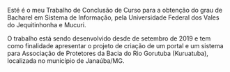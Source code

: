 Esté é o meu Trabalho de Conclusão de Curso para a obtenção do grau de Bacharel em Sistema de Informação, pela Universidade Federal dos Vales do Jequitinhonha e Mucuri.

O trabalho está sendo desenvolvido desde de setembro de 2019 e tem como finalidade apresentar o projeto de criação de um portal e um sistema para Associação de Protetores da Bacia do Rio Gorutuba (Kuruatuba), localizada no município de Janaúba/MG.
